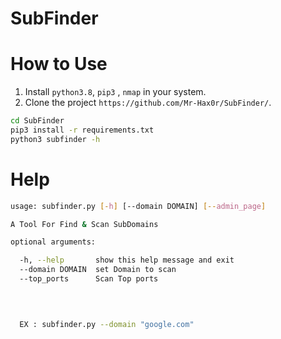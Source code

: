 # SubFinder




# How to Use

1. Install `python3.8`, `pip3` , `nmap`  in your system.
2. Clone the project `https://github.com/Mr-Hax0r/SubFinder/`.

  ```bash
  cd SubFinder
  pip3 install -r requirements.txt
  python3 subfinder -h
  ```



# Help

```bash
usage: subfinder.py [-h] [--domain DOMAIN] [--admin_page]

A Tool For Find & Scan SubDomains

optional arguments:

  -h, --help       show this help message and exit
  --domain DOMAIN  set Domain to scan
  --top_ports      Scan Top ports


  
  
  EX : subfinder.py --domain "google.com" 
```
